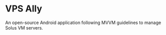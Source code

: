 # VPS Ally

An open-source Android application following MVVM guidelines to manage Solus VM servers. 
